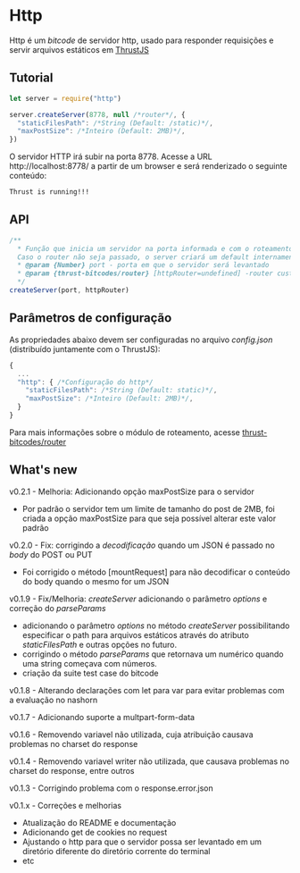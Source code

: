 Http
===============

Http é um *bitcode* de servidor http, usado para responder requisições e servir arquivos estáticos em [ThrustJS](https://github.com/thrustjs/thrust)

## Tutorial

```javascript
let server = require("http")

server.createServer(8778, null /*router*/, {
  "staticFilesPath": /*String (Default: /static)*/,
  "maxPostSize": /*Inteiro (Default: 2MB)*/,
})
```
O servidor HTTP irá subir na porta 8778.
Acesse a URL http://localhost:8778/ a partir de um browser e será renderizado o seguinte conteúdo:

```html
Thrust is running!!!
```

## API

```javascript
/**
  * Função que inicia um servidor na porta informada e com o roteamento informados.
  Caso o router não seja passado, o server criará um default internamente.
  * @param {Number} port - porta em que o servidor será levantado
  * @param {thrust-bitcodes/router} [httpRouter=undefined] -router customizado com rotas de serviço
  */
createServer(port, httpRouter)
```

## Parâmetros de configuração
As propriedades abaixo devem ser configuradas no arquivo *config.json* (distribuído juntamente com o ThrustJS):

``` javascript
{
  ...
  "http": { /*Configuração do http*/
    "staticFilesPath": /*String (Default: static)*/,
    "maxPostSize": /*Inteiro (Default: 2MB)*/,
  }
}

```

Para mais informações sobre o módulo de roteamento, acesse [thrust-bitcodes/router](https://github.com/thrust-bitcodes/router)


## What's new

v0.2.1 - Melhoria: Adicionando opção maxPostSize para o servidor
* Por padrão o servidor tem um limite de tamanho do post de 2MB, foi criada a opção maxPostSize para que seja possível alterar este valor padrão

v0.2.0 - Fix: corrigindo a _decodificação_ quando um JSON é passado no _body_ do POST ou PUT
* Foi corrigido o método [mountRequest] para não decodificar o conteúdo do body quando o mesmo for um JSON

v0.1.9 - Fix/Melhoria: _createServer_ adicionando o parâmetro _options_ e correção do _parseParams_
* adicionando o parâmetro _options_ no método _createServer_ possibilitando especificar o path para arquivos estáticos através do atributo _staticFilesPath_ e outras opções no futuro.
* corrigindo o método _parseParams_ que retornava um numérico quando uma string começava com números.
* criação da suite test case do bitcode

v0.1.8 - Alterando declarações com let para var para evitar problemas com a evaluação no nashorn

v0.1.7 - Adicionando suporte a multpart-form-data

v0.1.6 - Removendo variavel não utilizada, cuja atribuição causava problemas no charset do response

v0.1.4 - Removendo variavel writer não utilizada, que causava problemas no charset do response, entre outros

v0.1.3 - Corrigindo problema com o response.error.json

v0.1.x - Correções e melhorias
* Atualização do README e documentação
* Adicionando get de cookies no request
* Ajustando o http para que o servidor possa ser levantado em um diretório diferente do diretório corrente do terminal
* etc
